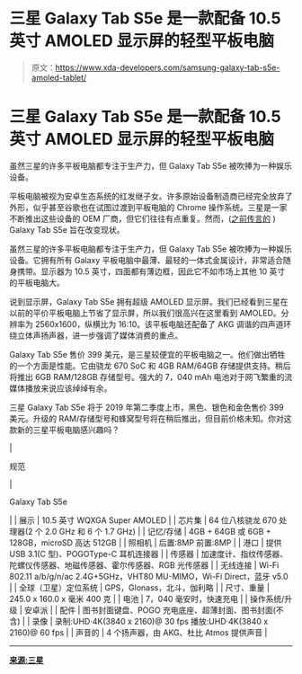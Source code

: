 # 三星 Galaxy Tab S5e 是一款配备 10.5 英寸 AMOLED 显示屏的轻型平板电脑

> 原文：<https://www.xda-developers.com/samsung-galaxy-tab-s5e-amoled-tablet/>

# 三星 Galaxy Tab S5e 是一款配备 10.5 英寸 AMOLED 显示屏的轻型平板电脑

虽然三星的许多平板电脑都专注于生产力，但 Galaxy Tab S5e 被吹捧为一种娱乐设备。

平板电脑被视为安卓生态系统的红发继子女。许多原始设备制造商已经完全放弃了外形，似乎甚至谷歌也在试图过渡到平板电脑的 Chrome 操作系统。三星是一家不断推出这些设备的 OEM 厂商，但它们往往有点重复。然而，([之前传言的](https://www.xda-developers.com/samsung-galaxy-tab-s5e-galaxy-fit-leak-new-tablet-wearable/) ) Galaxy Tab S5e 旨在改变现状。

虽然三星的许多平板电脑都专注于生产力，但 Galaxy Tab S5e 被吹捧为一种娱乐设备。它拥有所有 Galaxy 平板电脑中最薄、最轻的一体式金属设计，非常适合随身携带。显示器为 10.5 英寸，四面都有薄边框，因此它不如市场上其他 10 英寸的平板电脑大。

说到显示屏，Galaxy Tab S5e 拥有超级 AMOLED 显示屏。我们已经看到三星在以前的平价平板电脑上节省了显示屏，所以我们很高兴在这里看到 AMOLED。分辨率为 2560x1600，纵横比为 16:10。该平板电脑还配备了 AKG 调谐的四声道环绕立体声扬声器，进一步强调了媒体消费的重点。

Galaxy Tab S5e 售价 399 美元，是三星较便宜的平板电脑之一。他们做出牺牲的一个方面是性能。它由骁龙 670 SoC 和 4GB RAM/64GB 存储提供支持。稍后将推出 6GB RAM/128GB 存储型号。强大的 7，040 mAh 电池对于网飞繁重的流媒体播放来说应该绰绰有余。

三星 Galaxy Tab S5e 将于 2019 年第二季度上市，黑色、银色和金色售价 399 美元。升级的 RAM/存储型号和蜂窝型号将在稍后推出，但目前价格未知。你对这款新的三星平板电脑感兴趣吗？

| 

规范

 | 

Galaxy Tab S5e

 |
| 展示 | 10.5 英寸 WQXGA Super AMOLED |
| 芯片集 | 64 位八核骁龙 670 处理器(2 个 2.0 GHz 和 6 个 1.7 GHz) |
| 记忆/存储 | 4GB + 64GB 或 6GB + 128GB，microSD 高达 512GB |
| 照相机 | 后置:8MP 前置:8MP |
| 港口 | 提供 USB 3.1(C 型)、POGOType-C 耳机连接器 |
| 传感器 | 加速度计、指纹传感器、陀螺仪传感器、地磁传感器、霍尔传感器、RGB 光传感器 |
| 无线连接 | Wi-Fi 802.11 a/b/g/n/ac 2.4G+5GHz，VHT80 MU-MIMO，Wi-Fi Direct，蓝牙 v5.0 |
| 全球（卫星）定位系统 | GPS，Glonass，北斗，伽利略 |
| 尺寸、重量 | 245.0 x 160.0 x 毫米 400 克 |
| 电池 | 7，040 毫安时，快速充电 |
| 操作系统/升级 | 安卓派 |
| 配件 | 图书封面键盘、POGO 充电底座、超薄封面、图书封面(不含) |
| 录像 | 录制:UHD·4K(3840 x 2160)@ 30 fps 播放:UHD·4K(3840 x 2160)@ 60 fps |
| 声音的 | 4 个扬声器，由 AKG、杜比 Atmos 提供声音 |

* * *

[**来源:三星**](http://www.samsungmobilepress.com/news/samsung-introduces-the-new-stylish-and-versatile-galaxy-tab-s5e)